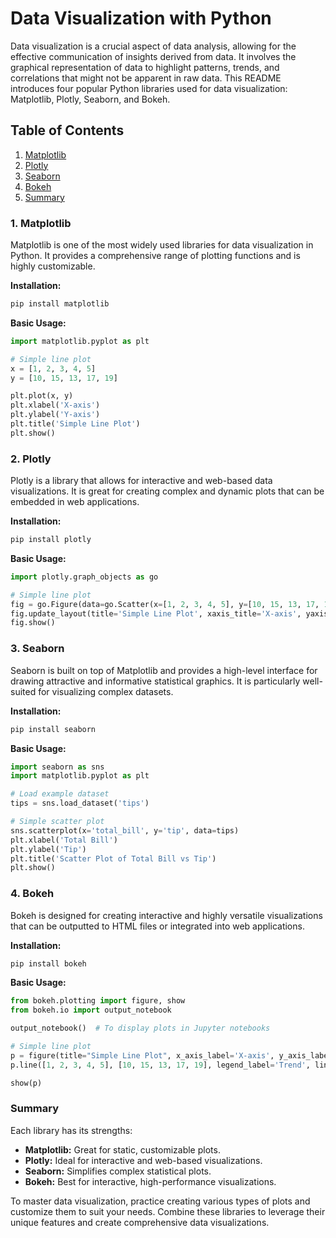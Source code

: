 # Data Visualization with Python

Data visualization is a crucial aspect of data analysis, allowing for the effective communication of insights derived from data. It involves the graphical representation of data to highlight patterns, trends, and correlations that might not be apparent in raw data. This README introduces four popular Python libraries used for data visualization: Matplotlib, Plotly, Seaborn, and Bokeh.

## Table of Contents

1. [Matplotlib](#matplotlib)
2. [Plotly](#plotly)
3. [Seaborn](#seaborn)
4. [Bokeh](#bokeh)
5. [Summary](#summary)

### 1. Matplotlib

Matplotlib is one of the most widely used libraries for data visualization in Python. It provides a comprehensive range of plotting functions and is highly customizable.

**Installation:**

```bash
pip install matplotlib
```

**Basic Usage:**

```python
import matplotlib.pyplot as plt

# Simple line plot
x = [1, 2, 3, 4, 5]
y = [10, 15, 13, 17, 19]

plt.plot(x, y)
plt.xlabel('X-axis')
plt.ylabel('Y-axis')
plt.title('Simple Line Plot')
plt.show()
```

### 2. Plotly

Plotly is a library that allows for interactive and web-based data visualizations. It is great for creating complex and dynamic plots that can be embedded in web applications.

**Installation:**

```bash
pip install plotly
```

**Basic Usage:**

```python
import plotly.graph_objects as go

# Simple line plot
fig = go.Figure(data=go.Scatter(x=[1, 2, 3, 4, 5], y=[10, 15, 13, 17, 19], mode='lines+markers'))
fig.update_layout(title='Simple Line Plot', xaxis_title='X-axis', yaxis_title='Y-axis')
fig.show()
```

### 3. Seaborn

Seaborn is built on top of Matplotlib and provides a high-level interface for drawing attractive and informative statistical graphics. It is particularly well-suited for visualizing complex datasets.

**Installation:**

```bash
pip install seaborn
```

**Basic Usage:**

```python
import seaborn as sns
import matplotlib.pyplot as plt

# Load example dataset
tips = sns.load_dataset('tips')

# Simple scatter plot
sns.scatterplot(x='total_bill', y='tip', data=tips)
plt.xlabel('Total Bill')
plt.ylabel('Tip')
plt.title('Scatter Plot of Total Bill vs Tip')
plt.show()
```

### 4. Bokeh

Bokeh is designed for creating interactive and highly versatile visualizations that can be outputted to HTML files or integrated into web applications.

**Installation:**

```bash
pip install bokeh
```

**Basic Usage:**

```python
from bokeh.plotting import figure, show
from bokeh.io import output_notebook

output_notebook()  # To display plots in Jupyter notebooks

# Simple line plot
p = figure(title="Simple Line Plot", x_axis_label='X-axis', y_axis_label='Y-axis')
p.line([1, 2, 3, 4, 5], [10, 15, 13, 17, 19], legend_label='Trend', line_width=2)

show(p)
```

### Summary

Each library has its strengths:

- **Matplotlib:** Great for static, customizable plots.
- **Plotly:** Ideal for interactive and web-based visualizations.
- **Seaborn:** Simplifies complex statistical plots.
- **Bokeh:** Best for interactive, high-performance visualizations.

To master data visualization, practice creating various types of plots and customize them to suit your needs. Combine these libraries to leverage their unique features and create comprehensive data visualizations.